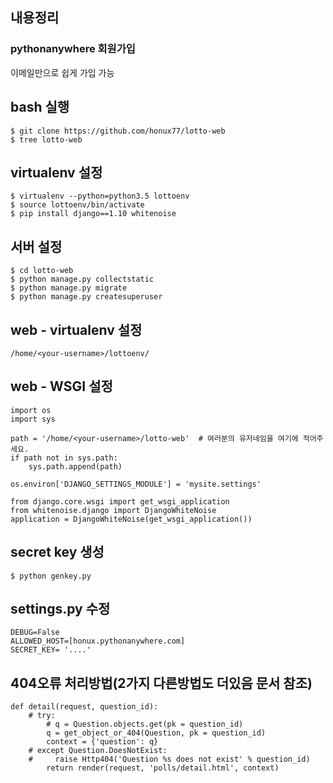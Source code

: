 ## 내용정리


### pythonanywhere 회원가입
이메일만으로 쉽게 가입 가능

## bash 실행
```
$ git clone https://github.com/honux77/lotto-web
$ tree lotto-web
```

## virtualenv 설정
```
$ virtualenv --python=python3.5 lottoenv
$ source lottoenv/bin/activate
$ pip install django==1.10 whitenoise
```

## 서버 설정
```
$ cd lotto-web
$ python manage.py collectstatic
$ python manage.py migrate
$ python manage.py createsuperuser
```

## web - virtualenv 설정
```
/home/<your-username>/lottoenv/
```


## web - WSGI 설정
```
import os
import sys

path = '/home/<your-username>/lotto-web'  # 여러분의 유저네임을 여기에 적어주세요.
if path not in sys.path:
    sys.path.append(path)

os.environ['DJANGO_SETTINGS_MODULE'] = 'mysite.settings'

from django.core.wsgi import get_wsgi_application
from whitenoise.django import DjangoWhiteNoise
application = DjangoWhiteNoise(get_wsgi_application())
```
## secret key 생성
```
$ python genkey.py
```
## settings.py 수정
```
DEBUG=False
ALLOWED_HOST=[honux.pythonanywhere.com]
SECRET_KEY= '....'
```

## 404오류 처리방법(2가지 다른방법도 더있음 문서 참조)

    
    def detail(request, question_id):
        # try:
            # q = Question.objects.get(pk = question_id)
            q = get_object_or_404(Question, pk = question_id)
            context = {'question': q}
        # except Question.DoesNotExist:
        #     raise Http404('Question %s does not exist' % question_id)
            return render(request, 'polls/detail.html', context)



